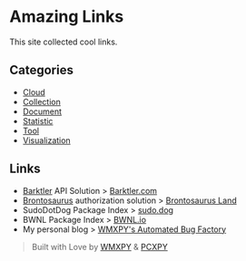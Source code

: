 # Amazing Links

This site collected cool links.

## Categories

-   [Cloud](./category/cloud.md)
-   [Collection](./category/collection.md)
-   [Document](./category/document.md)
-   [Statistic](./category/statistic.md)
-   [Tool](./category/tool.md)
-   [Visualization](./category/visualization.md)

## Links

-   [Barktler](https://github.com/Barktler) API Solution > [Barktler.com](//barktler.com)
-   [Brontosaurus](https://github.com/SudoDotDog/Brontosaurus) authorization solution > [Brontosaurus Land](https://brontosaurus.land)
-   SudoDotDog Package Index > [sudo.dog](https://sudo.dog)
-   BWNL Package Index > [BWNL.io](https://bwnl.io)
-   My personal blog > [WMXPY's Automated Bug Factory](https://mengw.io)

> Built with Love by [WMXPY](https://github.com/WMXPY) & [PCXPY](https://github.com/PCXPY)
